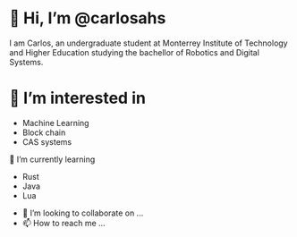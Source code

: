 # 👋 Hi, I’m @carlosahs
I am Carlos, an undergraduate student at Monterrey Institute of Technology and Higher Education studying the bachellor
of Robotics and Digital Systems.

# 👀 I’m interested in
* Machine Learning
* Block chain
* CAS systems

🌱 I’m currently learning
* Rust
* Java
* Lua

- 💞️ I’m looking to collaborate on ...
- 📫 How to reach me ...

<!---
carlosahs/carlosahs is a ✨ special ✨ repository because its `README.md` (this file) appears on your GitHub profile.
You can click the Preview link to take a look at your changes.
--->
